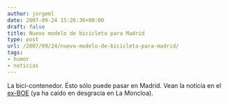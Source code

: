 ```yaml
---
author: jorgeml
date: 2007-09-24 15:26:36+00:00
draft: false
title: Nuevo modelo de bicicleta para Madrid
type: post
url: /2007/09/24/nuevo-modelo-de-bicicleta-para-madrid/
tags:
- humor
- noticias
---
```


La bici-contenedor. Ésto sólo puede pasar en Madrid. Vean la noticia en el [ex-BOE](http://www.elpais.com/articulo/espana/aparcamiento/bicis/basurero/elpepuesp/20070924elpepunac_13/Tes) (ya ha caído en desgracia en La Moncloa).
